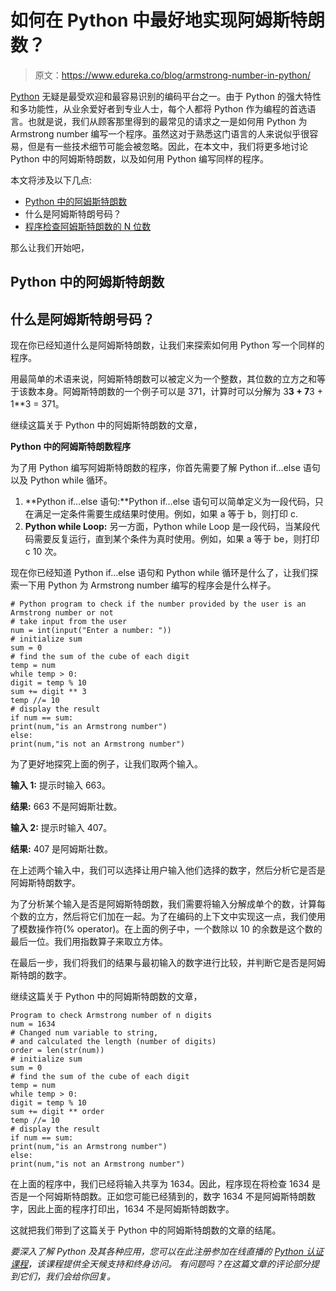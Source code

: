 # 如何在 Python 中最好地实现阿姆斯特朗数？

> 原文：<https://www.edureka.co/blog/armstrong-number-in-python/>

[Python](https://www.edureka.co/blog/python-tutorial/) 无疑是最受欢迎和最容易识别的编码平台之一。由于 Python 的强大特性和多功能性，从业余爱好者到专业人士，每个人都将 Python 作为编程的首选语言。也就是说，我们从顾客那里得到的最常见的请求之一是如何用 Python 为 Armstrong number 编写一个程序。虽然这对于熟悉这门语言的人来说似乎很容易，但是有一些技术细节可能会被忽略。因此，在本文中，我们将更多地讨论 Python 中的阿姆斯特朗数，以及如何用 Python 编写同样的程序。

本文将涉及以下几点:

*   [Python 中的阿姆斯特朗数](#ArmstrongNumberInPython)
*   什么是阿姆斯特朗号码？
*   [程序检查阿姆斯特朗数的 N 位数](#ProgramToCheckArmstrongNumberOfNDigits)

那么让我们开始吧，

## **Python 中的阿姆斯特朗数**

## 什么是阿姆斯特朗号码？

现在你已经知道什么是阿姆斯特朗数，让我们来探索如何用 Python 写一个同样的程序。

用最简单的术语来说，阿姆斯特朗数可以被定义为一个整数，其位数的立方之和等于该数本身。阿姆斯特朗数的一个例子可以是 371，计算时可以分解为 3**3 + 7**3 + 1**3 = 371。

继续这篇关于 Python 中的阿姆斯特朗数的文章，

**Python 中的阿姆斯特朗数程序**

为了用 Python 编写阿姆斯特朗数的程序，你首先需要了解 Python if…else 语句以及 Python while 循环。

1.  **Python if…else 语句:**Python if…else 语句可以简单定义为一段代码，只在满足一定条件需要生成结果时使用。例如，如果 a 等于 b，则打印 c.
2.  **Python while Loop:** 另一方面，Python while Loop 是一段代码，当某段代码需要反复运行，直到某个条件为真时使用。例如，如果 a 等于 be，则打印 c 10 次。

现在你已经知道 Python if…else 语句和 Python while 循环是什么了，让我们探索一下用 Python 为 Armstrong number 编写的程序会是什么样子。

```
# Python program to check if the number provided by the user is an Armstrong number or not
# take input from the user
num = int(input("Enter a number: "))
# initialize sum
sum = 0
# find the sum of the cube of each digit
temp = num
while temp > 0:
digit = temp % 10
sum += digit ** 3
temp //= 10
# display the result
if num == sum:
print(num,"is an Armstrong number")
else:
print(num,"is not an Armstrong number")
```

为了更好地探究上面的例子，让我们取两个输入。

**输入 1:** 提示时输入 663。

**结果:** 663 不是阿姆斯壮数。

**输入 2:** 提示时输入 407。

**结果:** 407 是阿姆斯壮数。

在上述两个输入中，我们可以选择让用户输入他们选择的数字，然后分析它是否是阿姆斯特朗数字。

为了分析某个输入是否是阿姆斯特朗数，我们需要将输入分解成单个的数，计算每个数的立方，然后将它们加在一起。为了在编码的上下文中实现这一点，我们使用了模数操作符(% operator)。在上面的例子中，一个数除以 10 的余数是这个数的最后一位。我们用指数算子来取立方体。

在最后一步，我们将我们的结果与最初输入的数字进行比较，并判断它是否是阿姆斯特朗的数字。

继续这篇关于 Python 中的阿姆斯特朗数的文章，

```
Program to check Armstrong number of n digits
num = 1634
# Changed num variable to string,
# and calculated the length (number of digits)
order = len(str(num))
# initialize sum
sum = 0
# find the sum of the cube of each digit
temp = num
while temp > 0:
digit = temp % 10
sum += digit ** order
temp //= 10
# display the result
if num == sum:
print(num,"is an Armstrong number")
else:
print(num,"is not an Armstrong number")
```

在上面的程序中，我们已经将输入共享为 1634。因此，程序现在将检查 1634 是否是一个阿姆斯特朗数。正如您可能已经猜到的，数字 1634 不是阿姆斯特朗数字，因此上面的程序打印出，1634 不是阿姆斯特朗数字。

这就把我们带到了这篇关于 Python 中的阿姆斯特朗数的文章的结尾。

*要深入了解 Python 及其各种应用，您可以在此注册参加在线直播的 [Python 认证课程](https://www.edureka.co/python-programming-certification-training)，该课程提供全天候支持和终身访问。* *有问题吗？在这篇文章的评论部分提到它们，我们会给你回复。*